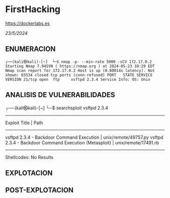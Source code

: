# FirstHacking
https://dockerlabs.es

*23/5/2024*


## ENUMERACION

``
┌──(kali㉿kali)-[~] 
└─$ nmap -p- --min-rate 5000 -sCV 172.17.0.2 
Starting Nmap 7.94SVN ( https://nmap.org ) at 2024-05-23 10:29 EDT
Nmap scan report for 172.17.0.2
Host is up (0.00014s latency).
Not shown: 65534 closed tcp ports (conn-refused)
PORT   STATE SERVICE VERSION
21/tcp open  ftp     vsftpd 2.3.4
Service Info: OS: Unix
``

## ANALISIS DE VULNERABILIDADES
┌──(kali㉿kali)-[~]
└─$ searchsploit vsftpd 2.3.4
---------------------------------------------------------------------------------------------------------------------------------------------------------------------------------------------------------- ---------------------------------
 Exploit Title                                                                                                                                                                                            |  Path
---------------------------------------------------------------------------------------------------------------------------------------------------------------------------------------------------------- ---------------------------------
vsftpd 2.3.4 - Backdoor Command Execution                                                                                                                                                                 | unix/remote/49757.py
vsftpd 2.3.4 - Backdoor Command Execution (Metasploit)                                                                                                                                                    | unix/remote/17491.rb
---------------------------------------------------------------------------------------------------------------------------------------------------------------------------------------------------------- ---------------------------------
Shellcodes: No Results


## EXPLOTACION

## POST-EXPLOTACION
